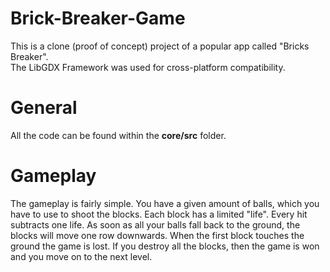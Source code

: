 # Brick-Breaker-Game
This is a clone (proof of concept) project of a popular app called "Bricks Breaker".
<br />The LibGDX Framework was used for cross-platform compatibility.

# General
All the code can be found within the <b>core/src</b> folder.

# Gameplay
The gameplay is fairly simple. You have a given amount of balls, which you have to use to shoot the blocks. Each block has a limited "life". Every hit subtracts one life. As soon as all your balls fall back to the ground, the blocks will move one row downwards. When the first block touches the ground the game is lost. If you destroy all the blocks, then the game is won and you move on to the next level.
